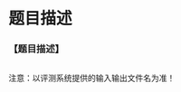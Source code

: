 # 题目描述


<h3>
【题目描述】
</h3>
<p>
<img src="/upload/image/20130101/20130101173756_23939.png" alt=""/> 
</p>
<p>
注意：以评测系统提供的输入输出文件名为准！
</p>
